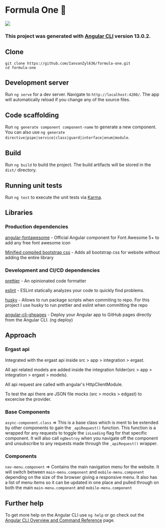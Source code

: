 # Formula One :rocket:

<img  src="https://i.ibb.co/0mtYPCX/2021-11-22-22-09-56.gif">

### This project was generated with [Angular CLI](https://github.com/angular/angular-cli) version 13.0.2.

## Clone

```$xslt
git clone https://github.com/IanvanZyl636/formula-one.git
cd formula-one
```

## Development server

Run `ng serve` for a dev server. Navigate to `http://localhost:4200/`. The app will automatically reload if you change any of the source files.

## Code scaffolding

Run `ng generate component component-name` to generate a new component. You can also use `ng generate directive|pipe|service|class|guard|interface|enum|module`.

## Build

Run `ng build` to build the project. The build artifacts will be stored in the `dist/` directory.

## Running unit tests

Run `ng test` to execute the unit tests via [Karma](https://karma-runner.github.io).

## Libraries

### Production dependencies

<a href="https://github.com/FortAwesome/angular-fontawesome">angular-fontawesome</a> - Official Angular component for Font Awesome 5+ to add any free font awesome icon

<a href="https://getbootstrap.com/">Minified compiled bootstrap css</a> - Adds all bootstrap css for website without adding the entire library

### Development and CI/CD dependencies

<a href="https://prettier.io/">prettier</a> - An opinionated code formatter

<a href="https://eslint.org/">eslint</a> - ESLint statically analyzes your code to quickly find problems.

<a href="https://typicode.github.io/husky/#/">husky</a> - Allows to run package scripts when commiting to repo. For this project I use husky to run prettier and eslint when committing the repo

<a href="https://github.com/angular-schule/angular-cli-ghpages">angular-cli-ghpages</a> - Deploy your Angular app to GitHub pages directly from the Angular CLI. (ng deploy)

## Approach

### Ergast api

Integrated with the ergast api inside src > app > integration > ergast.

All api related models are added inside the integration folder(src > app > integration > ergast > models).

All api request are called with angular's HttpClientModule.

To test the api there are JSON file mocks (src > mocks > edgast) to excercise the provider.

### Base Components

`async-component.class` => This is a base class which is ment to be extended by other components to gain the `_apiRequest()` function. This function is a wrapped for any requests to toggle the `isLoading` flag for that specific component. It will also call `ngDestroy` when you navigate off the component and unsubscribe to any requests made through the `_apiRequest()` wrapper.

### Components

`nav-menu.component` => Contains the main navigation menu for the website. It will switch between `main-menu.component` and `mobile-menu.component` depending on the size of the browser giving a responsive menu. It also has a list of menu items so it can be updated in one place and pulled through on both the main `main-menu.component` and `mobile-menu.component`

## Further help

To get more help on the Angular CLI use `ng help` or go check out the [Angular CLI Overview and Command Reference](https://angular.io/cli) page.
